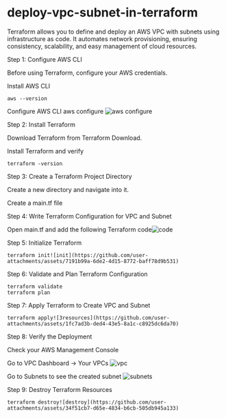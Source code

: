 # deploy-vpc-subnet-in-terraform

Terraform allows you to define and deploy an AWS VPC with subnets using infrastructure as code. 
It automates network provisioning, ensuring consistency, scalability, and easy management of cloud resources.

Step 1: Configure AWS CLI

Before using Terraform, configure your AWS credentials.

Install AWS CLI

    aws --version
Configure AWS CLI
    aws configure
    ![aws configure](https://github.com/user-attachments/assets/da925e75-0934-4539-9df5-2c3a1ef2e8d3)

Step 2: Install Terraform

Download Terraform from Terraform Download.

Install Terraform and verify

    terraform -version

Step 3: Create a Terraform Project Directory

Create a new directory and navigate into it.

Create a main.tf file

Step 4: Write Terraform Configuration for VPC and Subnet

Open main.tf and add the following Terraform code![code](https://github.com/user-attachments/assets/6d7539f2-adcd-406c-9944-f1c25e5005ee)

Step 5: Initialize Terraform

    terraform init![init](https://github.com/user-attachments/assets/7191b99a-6de2-4d15-8772-baff78d9b531)

Step 6: Validate and Plan Terraform Configuration

    terraform validate
    terraform plan

Step 7: Apply Terraform to Create VPC and Subnet

    terraform apply![3resources](https://github.com/user-attachments/assets/1fc7ad3b-ded4-43e5-8a1c-c8925dc6da70)

Step 8: Verify the Deployment

Check your AWS Management Console

Go to VPC Dashboard → Your VPCs
![vpc](https://github.com/user-attachments/assets/07c56c5b-e013-480a-a279-497976fb7fc4)

Go to Subnets to see the created subnet
![subnets](https://github.com/user-attachments/assets/8dac5693-5382-410a-9e0a-5f41f343b54c)

Step 9: Destroy Terraform Resources

    terraform destroy![destroy](https://github.com/user-attachments/assets/34f51cb7-d65e-4834-b6cb-505db945a133)
